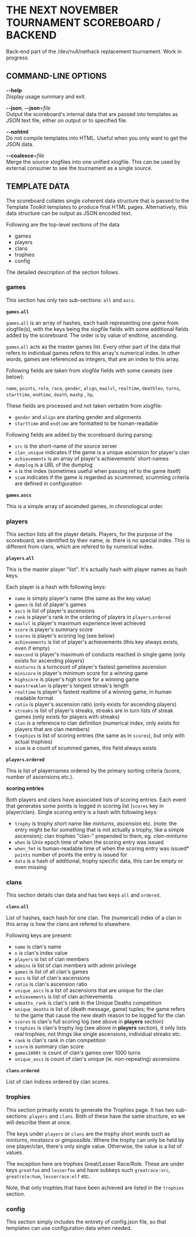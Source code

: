 # THE NEXT NOVEMBER TOURNAMENT SCOREBOARD / BACKEND

Back-end part of the /dev/null/nethack replacement
tournament. Work in progress.

## COMMAND-LINE OPTIONS

**--help**  
Display usage summary and exit.

**--json**, **--json**=*file*  
Output the scoreboard's internal data that are passed into templates as JSON
text file, either on output or to specified file.

**--nohtml**  
Do not compile templates into HTML. Useful when you only want to get the
JSON data.

**--coalesce**=*file*  
Merge the source xlogfiles into one unified xlogfile. This can be used by
external consumer to see the tournament as a single source.


## TEMPLATE DATA

The scoreboard collates single coherent data structure that is
passed to the Template Toolkit templates to produce final HTML
pages. Alternatively, this data structure can be output as JSON
encoded text.

Following are the top-level sections of the data

* games
* players
* clans
* trophies
* config

The detailed description of the section follows.

### games

This section has only two sub-sections: `all` and `ascs`.

**`games`.`all`**  

`games`.`all` is an array of hashes, each hash representing one game
from xlogfile(s), with the keys being the xlogfile fields with some
additional fields added by the scoreboard. The order is by value of
endtime, ascending.

`games`.`all` acts as the master games list. Every other part of the
data that refers to individual games refers to this array's numerical
index. In other words, games are referenced as integers, that are
an index to this array.

Following fields are taken from xlogfile fields with some caveats
(see below):

`name`, `points`, `role`, `race`, `gender`, `align`, `maxlvl`,
`realtime`, `deathlev`, `turns`, `starttime`, `endtime`, `death`,
`maxhp` , `hp`,

These fields are processed and not taken verbatim from xlogfile:

* `gender` and `align` are starting gender and alignments
* `starttime` and `endtime` are formatted to be human-readable

Following fields are added by the scoreboard during parsing:

* `src` is the short-name of the source server
* `clan_unique` indicates if the game is a unique ascension for
player's clan
* `achievements` is an array of player's achievements' short-names
* `dumplog` is a URL of the dumplog
* `n` is the index (sometimes useful when passing ref to the game
itself)
* `scum` indicates if the game is regarded as scummmed; scumming
criteria are defined in configuration

**`games`.`ascs`**  

This is a simple array of ascended games, in chronological order.


### players

This section lists all the player details. Players, for the purpose
of the scoreboard, are identified by their name, ie. there is no
special index. This is different from clans, which are refered
to by numerical index.

**`players`.`all`**

This is the master player "list". It's actually hash with player
names as hash keys.

Each player is a hash with following keys:

* `name` is simply player's name (the same as the key value)
* `games` is list of player's games
* `ascs` is list of player's ascensions
* `rank` is player's rank in the ordering of players in
`players`.`ordered`
* `maxlvl` is player's maximum experience level achieved
* `score` is player's summary score
* `scores` is player's scoring log (see below)
* `achievements` is list of player's achievements (this key always
exists, even if empty)
* `maxcond` is player's maximum of conducts reached in single game
(only exists for ascending players)
* `minturns` is a turncount of player's fastest gametime ascension
* `minscore` is player's minimum score for a winning game
* `highscore` is player's high score for a winning game
* `maxstreaklen` is player's longest streak's length
* `realtime` is player's fastest realtime of a winning game, in human readable
format
* `ratio` is player's ascension ratio (only exists for ascending
players)
* `streaks` is list of player's streaks, streaks are in turn lists
of streak games (only exists for players with streaks)
* `clan` is a reference to clan definition (numerical index, only
exists for players that are clan members)
* `trophies` is list of scoring entries (the same as in `scores`), but
only with actual trophies)
* `scum` is a count of scummed games, this field always exists

**`players`.`ordered`**

This is list of playernames ordered by the primary sorting criteria
(score, number of ascensions etc.).

**scoring entries**

Both players and clans have associated lists of scoring entries.
Each event that generates some points is logged in scoring list
(`scores` key in player/clan). Single scoring entry is a hash
with following keys:

* `trophy` is trophy short name like *minturns*, *ascension* etc.
(note: the entry might be for something that is not actually a trophy,
like a simple ascension); clan trophies
"clan-" prepended to them, eg. *clan-minturns*
* `when` is Unix epoch time of when the scoring entry was
issued
* `when_fmt` is human-readable time of when the scoring entry was
issued* `points` number of points the entry is issued for
* `data` is a hash of additional, trophy specific data, this can
be empty or even missing


### clans

This section details clan data and has two keys `all` and `ordered`.

**`clans`.`all`**  

List of hashes, each hash for one clan. The (numerical) index of a clan in
this array is how the clans are refered to elsewhere.

Following keys are present:

* `name` is clan's name
* `n` is clan's index value
* `players` is list of clan members
* `admins` is list of clan members with admin privilege
* `games` is list of all clan's games
* `ascs` is list of clan's ascensions
* `ratio` is clan's ascension ratio
* `unique_ascs` is a list of ascensions that are unique for the clan
* `achievements` is list of clan achievements
* `udeaths_rank` is clan's rank in the Unique Deaths competition
* `unique_deaths` is list of (death message, game) tuples; the game refers to
the game that cause the new death reason to be logged for the clan
* `scores` is clan's full scoring log (see above in **players** section)
* `trophies` is clan's trophy log (see above in **players** section), it only
lists real trophies, not things like single ascensions, individual streaks etc.
* `rank` is clan's rank in clan competition
* `score` is summary clan score
* `games1000t` is count of clan's games over 1000 turns
* `unique_ascs` is count of clan's unique (ie. non-repeating) ascensions

**`clans`.`ordered`**

List of clan indices ordered by clan scores.


### trophies

This section primarily exists to generate the Trophies page. It has two
sub-sections: `players` and `clans`. Both of these have the same structure,
so we will describe them at once.

The keys under `players` or `clans` are the trophy short words such as
*minturns*, *mostascs* or *gimpossible*. Where the trophy can only be held
by one player/clan, there's only single value. Otherwise, the value is a list
of values.

The exception here are trophies Great/Lesser Race/Role. These are under keys
`greatfoo` and `lesserfoo` and have subkeys such `greatrace:orc`,
`greatrole:hum`, `lesserrace:elf` etc.

Note, that only trophies that have been achieved are listed in the `trophies`
section.


### config

This section simply includes the entirety of config.json file, so that
templates can use configuration data when needed.
